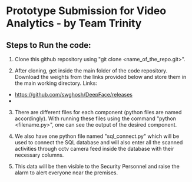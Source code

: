 # Prototype Submission for Video Analytics - by Team Trinity

## Steps to Run the code:

1. Clone this github repository using "git clone <name_of_the_repo.git>".

2. After cloning, get inside the main folder of the code repository. Download the weights from the links provided below and store them in the main working directory. Links:
  - https://github.com/swghosh/DeepFace/releases
  - 

3. There are different files for each component (python files are named accordingly). With running these files using the command "python <filename.py>", one can see the output of the desired component.

4. We also have one python file named "sql_connect.py" which will be used to connect the SQL database and will also enter all the scanned activities through cctv camera feed inside the database with their necessary columns.
  
5. This data will be then visible to the Security Personnel and raise the alarm to alert everyone near the premises.
